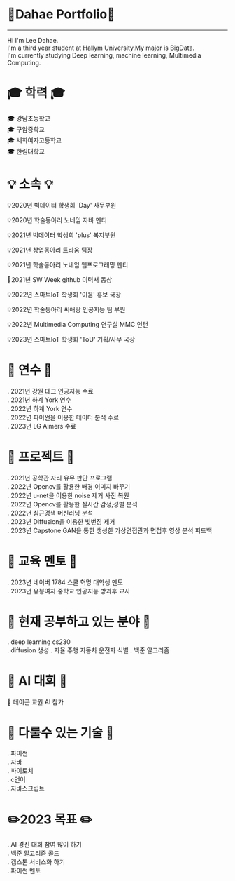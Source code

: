 # 👋Dahae Portfolio👋
-------------------------------------------------------------------------------------------------------------
Hi I'm Lee Dahae.     
I'm a third year student at Hallym University.My major is BigData.     
I'm currently studying Deep learning, machine learning, Multimedia Computing.  

# 🎓 학력 🎓

🎓  강남초등학교   
🎓  구암중학교  
🎓  세화여자고등학교  
🎓  한림대학교  

# 💡 소속 💡

💡2020년 빅데이터 학생회 'Day' 사무부원  

💡2020년 학술동아리 노네임 자바 멘티  

💡2021년 빅데이터 학생회 'plus' 복지부원   

💡2021년 창업동아리 트라움 팀장  

💡2021년 학술동아리 노네임 웹프로그래밍 멘티  

🌱2021년 SW Week github 이력서 동상  

💡2022년 스마트IoT 학생회 '이음' 홍보 국장  

💡2022년 학술동아리 씨애랑 인공지능 팀 부원  

💡2022년 Multimedia Computing 연구실 MMC 인턴  

💡2023년 스마트IoT 학생회 'ToU' 기획/사무 국장 
 
# 📗 연수 📗  
. 2021년 강원 테그 인공지능 수료   
. 2021년 하계 York 연수    
. 2022년 하계 York 연수  
. 2022년 파이썬을 이용한 데이터 분석 수료  
. 2023년 LG Aimers 수료

# 📕 프로젝트 📕  
. 2021년 공학관 자리 유뮤 판단 프로그램  
. 2022년 Opencv를 활용한 배경 이미지 바꾸기  
. 2022년 u-net을 이용한 noise 제거 사진 복원  
. 2022년 Opencv를 활용한 실시간 감정,성별 분석  
. 2022년 심근경색 머신러닝 분석  
. 2023년 Diffusion을 이용한 빛번짐 제거  
. 2023년 Capstone GAN을 통한 생성한 가상면접관과 면접후 영상 분석 피드백 

# 📓 교육 멘토 📓   
. 2023년 네이버 1784 스쿨 혁명 대학생 멘토    
. 2023년 유봉여자 중학교 인공지능 방과후 교사

# 📙 현재 공부하고 있는 분야 📙   
. deep learning cs230  
. diffusion 생성
. 자율 주행 자동차 운전자 식별
. 백준 알고리즘  

# :blue_book: AI 대회 :blue_book:
:blue_book: 데이콘 교원 AI 참가

# 📒 다룰수 있는 기술 📒  
 .  파이썬  
 .  자바   
 .  파이토치    
 .  c언어   
 .  자바스크립트  

# ✏️2023 목표 ✏️  
.  AI 경진 대회 참여 많이 하기  
. 백준 알고리즘 골드  
. 캡스톤 서비스화 하기  
. 파이썬 멘토  
